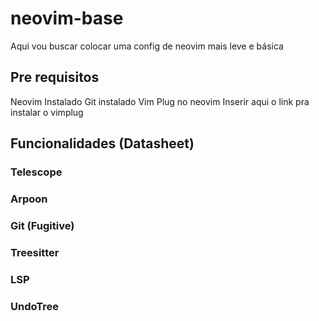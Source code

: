 # neovim-base
Aqui vou buscar colocar uma config de neovim mais leve e básica

## Pre requisitos

Neovim Instalado
Git instalado
Vim Plug no neovim
Inserir aqui o link pra instalar o vimplug

## Funcionalidades (Datasheet)

### Telescope

### Arpoon

### Git (Fugitive)

### Treesitter

### LSP

### UndoTree



